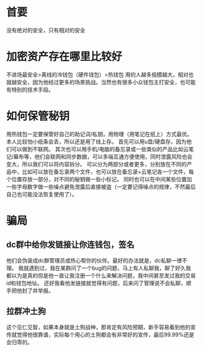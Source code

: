 # 首要
没有绝对的安全，只有相对的安全
# 加密资产存在哪里比较好
不进场最安全>离线的冷钱包（硬件钱包）>热钱包
用的人越多规模越大，相对也就越安全，因为他经过更多的场景挑战。当然也有很多小众钱包主打安全，也可能有特别的技术手段。
# 如何保管秘钥
用热钱包一定要保管好自己的助记词/私钥，用物理（用笔记在纸上）方式最优。本人比较怕小纸条会丢，所以还是用了线上存。
首先可以用u盘/硬盘存，因为他们可以做到不联网。
其次也可以用手机/电脑的备忘录或一些类似的产品比如云笔记/幕布等，他们会联网和同步数据，可以多端互通方便使用，同时泄露风险也会变大，所以我们可以将内容拆分。
可以分为两部分或者更多，分别放在不同的产品中，比如可以放在备忘录两个文件，也可以放在备忘录+云笔记各一个文件，每个位置存放一部分，对不同的秘钥做一些小标记。
同时也可以在中间某些位置加一些字母数字做一些噪点避免泄露后直接被盗（一定要记得噪点的规律，不然最后自己也可能没法恢复使用了）。
# 骗局
## dc群中给你发链接让你连钱包，签名
他们会伪装成dc群管理员或热心帮你的伙伴。最好的办法就是，dc私聊一律不理。
我就遇到过，我在某群问了一个bug的问题，马上有人私聊我，聊了好久我都以为是真的但是他一直让我注册一个什么来解决问题，我中间甚至发过我的交易id和钱包地址。
还好我看他发链接就觉得有问题，后来问了管理说不会私聊，顺手把他封了并举报。
## 拉群冲土狗
这个见仁见智，如果本身就是土狗战神，那肯定有风险预期，新手容易看到他的宣传就觉得他很靠谱，实际每个用心的土狗都会有非常好的宣传，最后99.99%还是会归零的。
